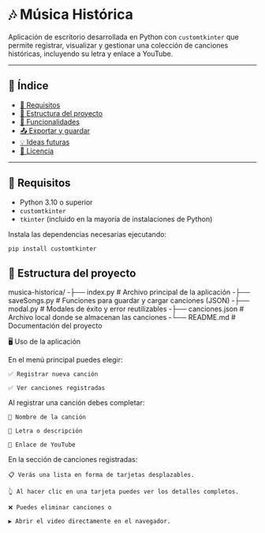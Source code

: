 # 🎶 Música Histórica

Aplicación de escritorio desarrollada en Python con `customtkinter` que permite registrar, visualizar y gestionar una colección de canciones históricas, incluyendo su letra y enlace a YouTube.

---

## 📂 Índice

- [🔧 Requisitos](#-requisitos)
- [🧩 Estructura del proyecto](#-estructura-del-proyecto)
- [📌 Funcionalidades](#-funcionalidades)
- [📤 Exportar y guardar](#-exportar-y-guardar)
- [💡 Ideas futuras](#-ideas-futuras)
- [📄 Licencia](#-licencia)

---

## 🔧 Requisitos

- Python 3.10 o superior
- `customtkinter`
- `tkinter` (incluido en la mayoría de instalaciones de Python)

Instala las dependencias necesarias ejecutando:

```bash
pip install customtkinter
```

## 🧩 Estructura del proyecto
musica-historica/
-├── index.py                # Archivo principal de la aplicación
-├── saveSongs.py            # Funciones para guardar y cargar canciones (JSON)
-├── modal.py                # Modales de éxito y error reutilizables
-├── canciones.json          # Archivo local donde se almacenan las canciones
-└── README.md               # Documentación del proyecto

🖥️ Uso de la aplicación

En el menú principal puedes elegir:

    ✅ Registrar nueva canción

    ✅ Ver canciones registradas

Al registrar una canción debes completar:

    🎵 Nombre de la canción

    📝 Letra o descripción

    🔗 Enlace de YouTube

En la sección de canciones registradas:

    📋 Verás una lista en forma de tarjetas desplazables.

    👆 Al hacer clic en una tarjeta puedes ver los detalles completos.

    ❌ Puedes eliminar canciones o

    ▶️ Abrir el video directamente en el navegador.
